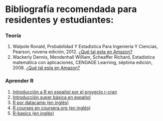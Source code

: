 # Bibliografía recomendada para residentes y estudiantes:

### Teoría
1. Walpole Ronald, Probabilidad Y Estadistica Para Ingenieria Y Ciencias, Pearson, novena edición, 2012. [¿Qué tal esta en Amazon?](https://www.amazon.com.mx/s/ref=nb_sb_noss?__mk_es_MX=%C3%85M%C3%85%C5%BD%C3%95%C3%91&url=search-alias%3Daps&field-keywords=estadistica+walpole+&rh=i%3Aaps%2Ck%3Aestadistica+walpole+)
2. Wackerly Dennis, Mendenhall William, Scheaffer Richard, Estadística matemática con aplicaciones, CENGAGE Learning, séptima edición, 2008. [¿Qué tal esta en Amazon?](https://www.amazon.com.mx/s/ref=nb_sb_noss?__mk_es_MX=%C3%85M%C3%85%C5%BD%C3%95%C3%91&url=search-alias%3Daps&field-keywords=estadistica+matematica+con+aplicaciones+wackerly)

### Aprender R

1. [Introducciòn a R en español por el proyecto r-cran](https://cran.r-project.org/doc/contrib/R-intro-1.1.0-espanol.1.pdf)
2. [Introducción super básica en español](http://www.fundacionsadosky.org.ar/mailings/pcd/intro.html)
3. [R por datacamp (en inglés)](https://www.datacamp.com/courses/free-introduction-to-r)
4. [R courses en coursera.org (en inglés)](https://www.coursera.org/courses?query=r) 
5. [R-basics (en inglés)](https://www.udemy.com/r-basics/)
